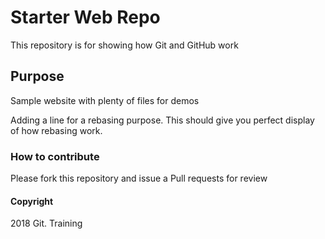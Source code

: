 # Starter Web Repo

This repository is for showing how Git and GitHub work

## Purpose

Sample website with plenty of files for demos

Adding a line for a rebasing purpose. This should give you perfect display of how rebasing work.

### How to contribute
Please fork this repository and issue a Pull requests for review

#### Copyright
2018 Git. Training